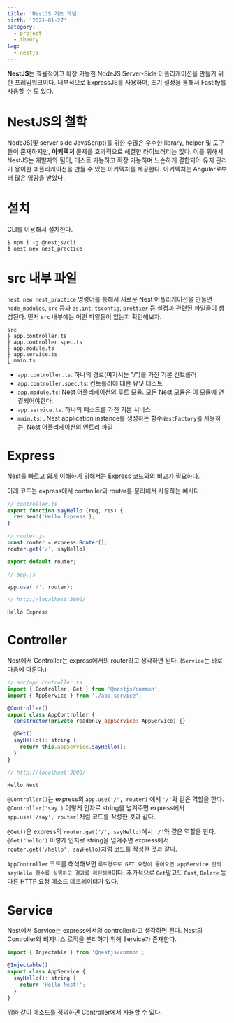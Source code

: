 ```yaml
---
title: 'NestJS 기초 개념'
birth: '2021-01-27'
category:
  - project
  - theory
tag:
  - nestjs
---
```


**NestJS**는 효율적이고 확장 가능한 NodeJS Server-Side 어플리케이션을 만들기 위한 프레임워크이다. 내부적으로 ExpressJS를 사용하며, 초기 설정을 통해서 Fastify를 사용할 수 도 있다.

# NestJS의 철학

NodeJS(및 server side JavaScript)를 위한 수많은 우수한 library, helper 및 도구들이 존재하지만, **아키텍처** 문제를 효과적으로 해결한 라이브러리는 없다. 이를 위해서 NestJS는 개발자와 팀이, 테스트 가능하고 확장 가능하며 느슨하게 결합되어 유지 관리가 용이한 애플리케이션을 만들 수 있는 아키텍처를 제공한다. 아키텍처는 Angular로부터 많은 영감을 받았다.

# 설치

CLI를 이용해서 설치한다.

```
$ npm i -g @nestjs/cli
$ nest new nest_practice
```

# src 내부 파일

`nest new nest_practice` 명령어를 통해서 새로운 Nest 어플리케이션을 만들면 `node_modules`, `src` 등과 `eslint`, `tsconfig`, `prettier` 등 설정과 관련된 파일들이 생성된다. 먼저 `src` 내부에는 어떤 파일들이 있는지 확인해보자.

```
src
├ app.controller.ts
├ app.controller.spec.ts
├ app.module.ts
├ app.service.ts
⎣ main.ts
```

- `app.controller.ts`: 하나의 경로(여기서는 "/")를 가진 기본 컨트롤러
- `app.controller.spec.ts`: 컨트롤러에 대한 유닛 테스트
- `app.module.ts`: Nest 어플리케이션의 루트 모듈. 모든 Nest 모듈은 이 모듈에 연결되어야한다.
- `app.service.ts`: 하나의 메소드를 가진 기본 서비스
- `main.ts`: . Nest application instance를 생성하는 함수`NestFactory`를 사용하는, Nest 어플리케이션의 엔트리 파일

# Express

Nest를 빠르고 쉽게 이해하기 위해서는 Express 코드와의 비교가 필요하다.

아래 코드는 express에서 controller와 router를 분리해서 사용하는 예시다.

```javascript
// controller.js
export function sayHello (req, res) {
  res.send('Hello Express');
}

// router.js
const router = express.Router();
router.get('/', sayHello);

export default router;

// app.js

app.use('/', router);

// http://localhost:3000/

Hello Express
```

# Controller

Nest에서 Controller는 express에서의 router라고 생각하면 된다. (`Service`는 바로 다음에 다룬다.)

```javascript
// src/app.controller.ts
import { Controller, Get } from '@nestjs/common';
import { AppService } from './app.service';

@Controller()
export class AppController {
  constructor(private readonly appService: AppService) {}

  @Get()
  sayHello(): string {
    return this.appService.sayHello();
  }
}

// http://localhost:3000/

Hello Nest

```

`@Controller()`는 express의 `app.use('/', router)` 에서 `'/'`와 같은 역할을 한다. `@Controller('say')` 이렇게 인자로 string을 넘겨주면 express에서 `app.use('/say', router)`처럼 코드를 작성한 것과 같다.

`@Get()`은 express의 `router.get('/', sayHello)`에서 `'/'`와 같은 역할을 한다. `@Get('hello')` 이렇게 인자로 string을 넘겨주면 express에서 `router.get('/hello', sayHello)`처럼 코드를 작성한 것과 같다.

`AppController` 코드를 해석해보면 `루트경로로 GET 요청이 들어오면 appService 안의 sayHello 함수를 실행하고 결과를 리턴해라`이다. 추가적으로 `Get`말고도 `Post`, `Delete` 등 다른 HTTP 요청 메소드 데코레이터가 있다.

# Service

Nest에서 Service는 express에서의 controller라고 생각하면 된다. Nest의 Controller와 비지니스 로직을 분리하기 위해 Service가 존재한다.

```javascript
import { Injectable } from '@nestjs/common';

@Injectable()
export class AppService {
  sayHello(): string {
    return 'Hello Nest!';
  }
}
```

위와 같이 메소드를 정의하면 Controller에서 사용할 수 있다.
